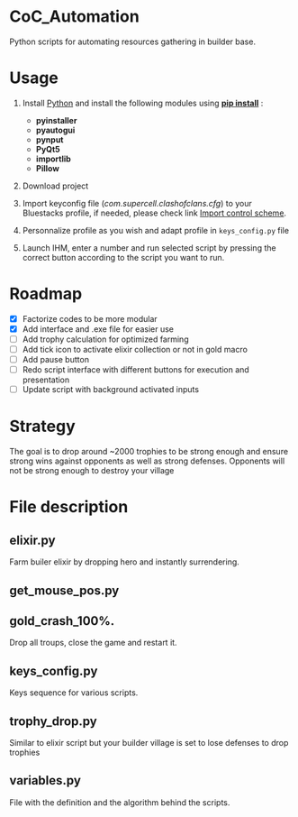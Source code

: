 # CoC_Automation
Python scripts for automating resources gathering in builder base.

# Usage
1. Install [Python](https://www.python.org/downloads/) and install the following modules using [**pip install**](https://pypi.org/project/pip/) :
    - **pyinstaller**
    - **pyautogui**
    - **pynput**
    - **PyQt5**
    - **importlib**
    - **Pillow**

2. Download project
3. Import keyconfig file (*com.supercell.clashofclans.cfg*) to your Bluestacks profile, if needed, please check link [Import control scheme](https://support.bluestacks.com/hc/en-us/articles/360056129291-How-to-import-your-game-controls-from-BlueStacks-4-and-use-them-in-BlueStacks-5#:~:text=After%20the%20game%20launches%2C%20open,on%20the%20%22Import%22%20icon.). 
4. Personnalize profile as you wish and adapt profile in `keys_config.py` file
5. Launch IHM, enter a number and run selected script by pressing the correct button according to the script you want to run.

# Roadmap
- [x] Factorize codes to be more modular
- [x] Add interface and .exe file for easier use
- [ ] Add trophy calculation for optimized farming
- [ ] Add tick icon to activate elixir collection or not in gold macro
- [ ] Add pause button
- [ ] Redo script interface with different buttons for execution and presentation
- [ ] Update script with background activated inputs

# Strategy

The goal is to drop around ~2000 trophies to be strong enough and ensure strong wins against opponents as well as strong defenses. Opponents will not be strong enough to destroy your village

# File description

## elixir.py

Farm builer elixir by dropping hero and instantly surrendering. 

## get_mouse_pos.py

## gold_crash_100%.

Drop all troups, close the game and restart it.

## keys_config.py

Keys sequence for various scripts.

## trophy_drop.py

Similar to elixir script but your builder village is set to lose defenses to drop trophies

## variables.py

File with the definition and the algorithm behind the scripts.
